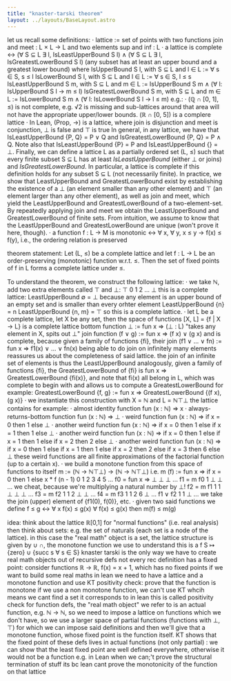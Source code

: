 ```yaml
---
title: "knaster-tarski theorem"
layout: ../layouts/BaseLayout.astro
---
```

let us recall some definitions:
· lattice := set of points with two functions join and meet : L × L → L
            and two elements sup and inf : L
· a lattice is complete ↔ (∀ S ⊆ L ∃ l, IsLeastUpperBound S l) ∧ (∀ S ⊆ L ∃ l, IsGreatestLowerBound S l)
            (any subset has at least an upper bound and a greatest lower bound)
    where
        IsUpperBound S l, with S ⊆ L and l ∈ L := ∀ s ∈ S, s ≤ l
        IsLowerBound S l, with S ⊆ L and l ∈ L := ∀ s ∈ S, l ≤ s
        IsLeastUpperBound S m, with S ⊆ L and m ∈ L := IsUpperBound S m ∧ (∀ l: IsUpperBound S l → m ≤ l)
        IsGreatestLowerBound S m, with S ⊆ L and m ∈ L := IsLowerBound S m ∧ (∀ l: IsLowerBound S l → l ≤ m)
    e.g.:
        · (ℚ ∩ [0, 1], ≤) is not complete, e.g. √2 is missing and sub-lattices around that area will not have the appropriate upper/lower bounds.
        (ℝ ∩ [0, 5]) is a complere lattice
        · In Lean, (Prop, →) is a lattice, where join is disjunction and meet is conjunction, ⊥ is false and ⊤ is true
    In general, in any lattice, we have that IsLeastUpperBound {P, Q} = P ∨ Q and IsGreatestLowerBound {P, Q} = P ∧ Q.
    Note also that IsLeastUpperBound {P} = P and IsLeastUpperBound {} = ⊥.
    Finally, we can define a lattice L as a partially ordered set (L, ≤) such that every finite subset S ⊆ L has at least
    *IsLeastUpperBound* (either ⊥ or joins) and *IsGreatestLowerBound*.
    In particular, a lattice is complete if this definition holds for any subset S ⊆ L (not necessarily finite).
    In practice, we show that LeastUpperBound and GreatestLowerBound exist by establishing the existence of a ⊥
    (an element smaller than any other element) and ⊤ (an element larger than any other element), as well as join and meet,
    which yield the LeastUpperBound and GreatestLowerBound of a two-element-set. By repeatedly applying join and meet we
    obtain the LeastUpperBound and GreatestLowerBound of finite sets.
    From intuition, we assume to know that the LeastUpperBound and GreatestLowerBound are unique (won't prove it here, though).
· a function f : L → M is monotonic ↔ ∀ x, ∀ y, x ≤ y → f(x) ≤ f(y), i.e., the ordering relation is preserved

theorem statement:
Let (L, ≤) be a complete lattice and let f : L → L be an order-preserving (monotonic) function w.r.t. ≤.
Then the set of fixed points of f in L forms a complete lattice under ≤.

To understand the theorem, we construct the following lattice:
· we take ℕ, add two extra elements called ⊤ and ⊥:
            ⊤
        0 1 2 ...
            ⊥
    this is a complete lattice:
    LeastUpperBound ∅ = ⊥ because any element is an upper bound of an empty set and is smaller than every orhter element
    LeastUpperBound {n} = n
    LeastUpperBound {n, m} = ⊤
    so this is a complete lattice.
· let L be a complete lattice, let X be any set, then the space of functions [X, L] = {f | X → L} is a complete lattice
    bottom function ⊥ := fun x => (⊥ : L) "takes any element in X, spits out ⊥"
    join function (f ∨ g) := fun x => (f x) ∨ (g x)
    and is complete, because given a family of functions {fi}, their join (f1 ∨ ... ∨ fn) := fun x => f1(x) ∨ ... ∨ fn(x)
    being able to do join on infinitely many elements reassures us about the completeness of said lattice.
    the join of an infinite set of elements is thus the LeastUpperBound
    analogously, given a family of functions {fi}, the GreatestLowerBound of {fi} is fun x => GreatestLowerBound {fi(x)},
    and note that fi(x) all belong in L, which was complete to begin with and allows us to compute a GreatestLowerBound
    for example: GreatestLowerBound {f, g} := fun x => GreatestLowerBound {(f x), (g x)}
· we instantiate this construction with X = ℕ and L = ℕ⊤⊥
    the lattice contains for example:
    · almost identity function fun (x : ℕ) => x
    · always-returns-bottom function fun (x : ℕ) => ⊥
    · weird function fun (x : ℕ) => if x = 0 then 1 else ⊥
    · another weird function fun (x : ℕ) => if x = 0 then 1 else if x = 1 then 1 else ⊥
    · another weird function fun (x : ℕ) => if x = 0 then 1 else if x = 1 then 1 else if x = 2 then 2 else ⊥
    · another weird function fun (x : ℕ) => if x = 0 then 1 else if x = 1 then 1 else if x = 2 then 2 else if x = 3 then 6 else ⊥
    these weird functions are all finite approximations of the factorial function (up to a certain x).
· we build a monotone function from this space of functions to itself m := (ℕ → ℕ⊤⊥) → (ℕ → ℕ⊤⊥)
    i.e. m (f) := fun x => if x = 0 then 1 else x * f (n - 1)
                         0          1          2          3          4          5       ...
    f0 = fun x => ⊥      ⊥          ⊥ ...
    f1 = m f0            1          ⊥          ⊥ ... we cheat, because we're multiplying a natural number by ⊥!
    f2 = m f1            1          1          ⊥          ⊥         ⊥ ...
    f3 = m f2            1          1          2          ⊥          ⊥ ...
    f4 = m f3            1          1          2          6          ⊥ ...
    f1 ∨ f2              1          1          ⊥ ... we take the join (upper) element of {f1(0), f(0)}, etc.
· given two said functions we define f ≤ g ↔ ∀ x f(x) ≤ g(x) ∀ f(x) ≤ g(x) then m(f) ≤ m(g)

idea:
think about the lattice ℝ[0,1] for "normal functions" (i.e. real analysis)
then think about sets: e.g. the set of naturals (each set is a node of the lattice). in this case the "real math" object
    is a set, the lattice structure is given by ∪ ∩, the monotone function we use to understand this is a f
    S ↦ {zero} ∪ {succ s ∀ s ∈ S}
knaster tarski is the only way we have to create real math objects out of recursive defs
not every rec definition has a fixed point:
    consider functions ℝ → ℝ, f(x) = x + 1, which has no fixed points
if we want to build some real maths in lean we need to have a lattice and a monotone function and use KT
positivity check: prove that the function is monotone
if we use a non monotone function, we can't use KT whcih means we cant find a set it corresponds to
in lean this is called positivity check
for function defs, the "real math object" we refer to is an actual function, e.g. ℕ → ℕ, so we need to impose a lattice on functions
which we don't have, so we use a larger space of partial functions (functions with ⊥, ⊤) for which we can impose said definitions
and then we'll give that a monotone function, whose fixed point is the function itself. KT shows that the fixed point of these
defs lives in actual functions (not only partial) : we can show that the least fixed point are well defined everywhere, otherwise it would not be a function
e.g. in Lean when we can;'t prove the structural termination of stuff its bc lean cant prove the monotonicity of the function on that lattice
